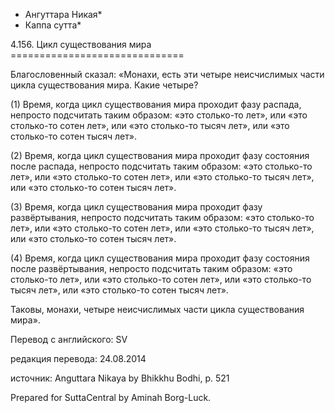 * Ангуттара Никая*
* Каппа сутта*

4\.156\. Цикл существования мира
\=\=\=\=\=\=\=\=\=\=\=\=\=\=\=\=\=\=\=\=\=\=\=\=\=\=\=\=\=\=

Благословенный сказал: «Монахи, есть эти четыре неисчислимых части цикла существования мира\. Какие четыре?

\(1\) Время, когда цикл существования мира проходит фазу распада, непросто подсчитать таким образом: «это столько\-то лет», или «это столько\-то сотен лет», или «это столько\-то тысяч лет», или «это столько\-то сотен тысяч лет»\.

\(2\) Время, когда цикл существования мира проходит фазу состояния после распада, непросто подсчитать таким образом: «это столько\-то лет», или «это столько\-то сотен лет», или «это столько\-то тысяч лет», или «это столько\-то сотен тысяч лет»\.

\(3\) Время, когда цикл существования мира проходит фазу развёртывания, непросто подсчитать таким образом: «это столько\-то лет», или «это столько\-то сотен лет», или «это столько\-то тысяч лет», или «это столько\-то сотен тысяч лет»\.

\(4\) Время, когда цикл существования мира проходит фазу состояния после развёртывания, непросто подсчитать таким образом: «это столько\-то лет», или «это столько\-то сотен лет», или «это столько\-то тысяч лет», или «это столько\-то сотен тысяч лет»\.

Таковы, монахи, четыре неисчислимых части цикла существования мира»\.

Перевод с английского: SV

редакция перевода: 24\.08\.2014

источник: Anguttara Nikaya by Bhikkhu Bodhi, p\. 521

Prepared for SuttaCentral by Aminah Borg\-Luck\.